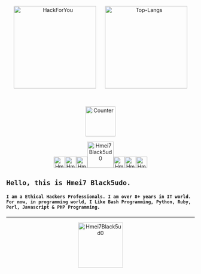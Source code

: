 <!-- Github README -->

<p align="center"><a href="https://github.com/Hmei7Black5ud0"><img height="220" title="HackForYou" src="https://github-readme-stats.vercel.app/api?username=Hmei7Black5ud0&show_icons=true&include_all_commits=true&theme=react&hide_rank=true&hide_title=true&cache_seconds=3200&hide_border=true"/></a>
&nbsp;&nbsp;&nbsp;&nbsp;
<a href="https://github.com/Hmei7Black5ud0"><img height="220" title="Top-Langs" src="https://github-readme-stats.vercel.app/api/top-langs/?username=Hmei7Black5ud0&layout=compact&langs_count=100&theme=react&hide_border=true"/></a></p>
&nbsp;&nbsp;&nbsp;&nbsp;
<p align="center"><a href="https://github.com/Hmei7Black5ud0"><img height="80" title="Counter" src="https://github-profile-trophy.vercel.app/?username=Hmei7Black5ud0&row=1&theme=dracula&no-frame=true"/></a></p>
<p align="center"><a href="https://www.itsecurity.id/"><img height="30" title="Hmei7Black5ud0"/></a><a href="https://www.itsecurity.id/"><img height="30" title="Hmei7Black5ud0"/></a><a href="https://www.itsecurity.id/"><img height="30" title="Hmei7Black5ud0"Hmei7Black5ud0/></a><a href="https://www.itsecurity.id/"><img height="70" title="Hmei7Black5ud0"/></a><a href="https://www.itsecurity.id/"><img height="30" title="Hmei7Black5ud0"/></a><a href="https://www.itsecurity.id/"><img height="30" title="Hmei7Black5ud0"/></a><a href="https://www.itsecurity.id/"><img height="30" title="Hmei7Black5ud0"/></a></p>

## ``Hello, this is Hmei7 Black5udo.``
#### ``I am a Ethical Hackers Professionals. I am over 8+ years in IT world. For now, in programming world, I Like Bash Programming, Python, Ruby, Perl, Javascript & PHP Programming.``

____

<p align="center"><a href="https://www.bssn.go.id/"><img height="120" title="Hmei7Black5ud0"/></a></p>
  
  
  
